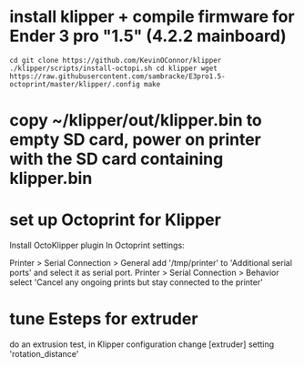 # install klipper + compile firmware for Ender 3 pro "1.5" (4.2.2 mainboard)
`
cd
git clone https://github.com/KevinOConnor/klipper
./klipper/scripts/install-octopi.sh
cd klipper
wget https://raw.githubusercontent.com/sambracke/E3pro1.5-octoprint/master/klipper/.config
make
`
# copy ~/klipper/out/klipper.bin to empty SD card, power on printer with the SD card containing klipper.bin

# set up Octoprint for Klipper
Install OctoKlipper plugin
In Octoprint settings:

Printer > Serial Connection > General add '/tmp/printer' to 'Additional serial ports' and select it as serial port.
Printer > Serial Connection > Behavior select 'Cancel any ongoing prints but stay connected to the printer'

# tune Esteps for extruder
do an extrusion test, in Klipper configuration change [extruder] setting 'rotation_distance'
